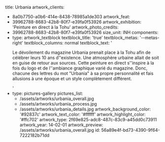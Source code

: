 title: Urbania
artwork_clients:
  - 8a0b7750-a0b6-414e-8438-78985a1de303
artwork_feat:
  - 39962788-8683-42b8-80f7-e39fa0f53926
artwork_exhibition: 'Peinture en direct à la Tohu'
artwork_photo_credits:
  - 39962788-8683-42b8-80f7-e39fa0f53926
size_unit: INH
components:
  -
    type: artwork_textblock
    textblock_title: 'true'
    textblock_metas: '--metas-right'
    textblock_columns: normal
    textblock_text: '<p>Le dévoilement du magazine Urbania prenait place à la Tohu afin de célébrer leurs 10 ans d''existence. Une atmosphère urbaine allait de soit en guise de retour aux sources. Cette peinture en direct s''inspire à la fois du logo et de l''ambiance graphique varié du magazine. Donc, chacune des lettres du mot "Urbania" à sa propre personnalité et fais allusions à une époque et un style complètement différent.</p>'
  -
    type: pictures-gallery
    pictures_list:
      - /assets/artworks/urbania_overall.jpg
      - /assets/artworks/urbania_process.jpg
      - /assets/artworks/urbania_details.jpg
artwork_background_color: '#92837c'
artwork_text_color: '#ffffff'
artwork_highlight_color: '#ffc702'
artwork_type: 2f69e825-adc8-487c-83c9-a45dd0c73911
artwork_year: 14-02-01
artwork_preview: /assets/artworks/urbania_overall.jpg
id: 56a89e4f-bd73-4390-9f64-7222182b71dd
